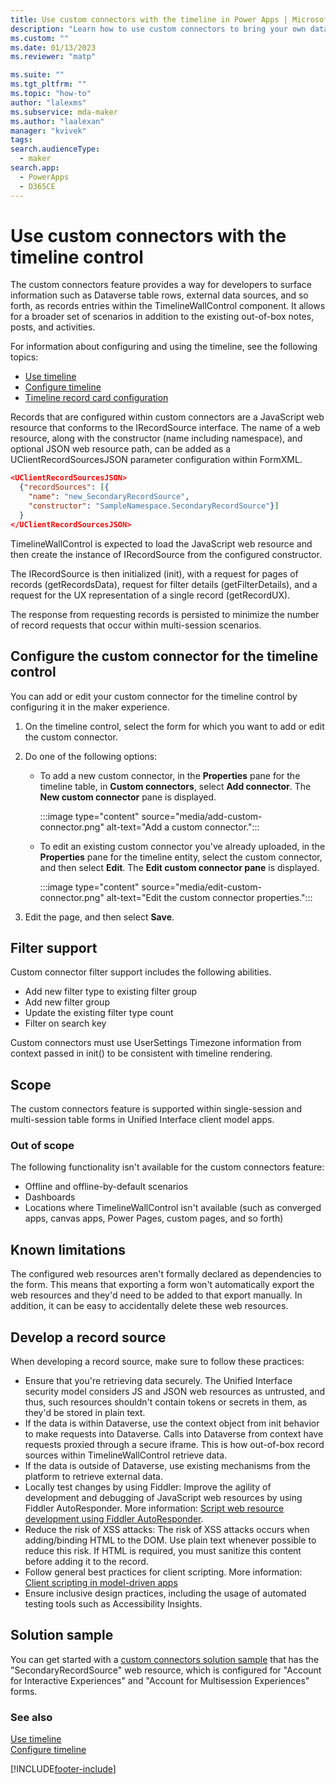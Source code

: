 ```yaml
---
title: Use custom connectors with the timeline in Power Apps | MicrosoftDocs
description: "Learn how to use custom connectors to bring your own data, such as records, to the timeline in Power Apps."
ms.custom: ""
ms.date: 01/13/2023
ms.reviewer: "matp"

ms.suite: ""
ms.tgt_pltfrm: ""
ms.topic: "how-to"
author: "lalexms"
ms.subservice: mda-maker
ms.author: "laalexan"
manager: "kvivek"
tags: 
search.audienceType: 
  - maker
search.app: 
  - PowerApps
  - D365CE
---
```



# Use custom connectors with the timeline control

The custom connectors feature provides a way for developers to surface information such as Dataverse table rows, external data sources, and so forth, as records entries within the TimelineWallControl component. It allows for a broader set of scenarios in addition to the existing out-of-box notes, posts, and activities.

For information about configuring and using the timeline, see the following topics:

- [Use timeline](/powerapps/user/add-activities)
- [Configure timeline](set-up-timeline-control.md)
- [Timeline record card configuration](set-up-timeline-control.md#create-and-use-card-forms-in-timeline)

Records that are configured within custom connectors are a JavaScript web resource that conforms to the IRecordSource interface. The name of a web resource, along with the constructor (name including namespace), and optional JSON web resource path, can be added as a UClientRecordSourcesJSON parameter configuration within FormXML.

```json
<UClientRecordSourcesJSON>
  {"recordSources": [{
    "name": "new_SecondaryRecordSource", 
    "constructor": "SampleNamespace.SecondaryRecordSource"}]
  }
</UClientRecordSourcesJSON>
```

TimelineWallControl is expected to load the JavaScript web resource and then create the instance of IRecordSource from the configured constructor.

The IRecordSource is then initialized (init), with a request for pages of records (getRecordsData), request for filter details (getFilterDetails), and a request for the UX representation of a single record (getRecordUX).

The response from requesting records is persisted to minimize the number of record requests that occur within multi-session scenarios.

## Configure the custom connector for the timeline control

You can add or edit your custom connector for the timeline control by configuring it in the maker experience.

1. On the timeline control, select the form for which you want to add or edit the custom connector.
1. Do one of the following options:
    - To add a new custom connector, in the **Properties** pane for the timeline table, in **Custom connectors**, select **Add connector**. The **New custom connector** pane is displayed.

      :::image type="content" source="media/add-custom-connector.png" alt-text="Add a custom connector.":::
    
    - To edit an existing custom connector you've already uploaded, in the **Properties** pane for the timeline entity, select the custom connector, and then select **Edit**. The **Edit custom connector pane** is displayed.

      :::image type="content" source="media/edit-custom-connector.png" alt-text="Edit the custom connector properties.":::
    
1. Edit the page, and then select **Save**.
    
## Filter support

Custom connector filter support includes the following abilities.

- Add new filter type to existing filter group
- Add new filter group
- Update the existing filter type count
- Filter on search key

Custom connectors must use UserSettings Timezone information from context passed in init() to be consistent with timeline rendering.

## Scope

The custom connectors feature is supported within single-session and multi-session table forms in Unified Interface client model apps.

### Out of scope
The following functionality isn't available for the custom connectors feature:
- Offline and offline-by-default scenarios
- Dashboards
- Locations where TimelineWallControl isn't available (such as converged apps, canvas apps, Power Pages, custom pages, and so forth)

## Known limitations

The configured web resources aren't formally declared as dependencies to the form. This means that exporting a form won't automatically export the web resources and they'd need to be added to that export manually. In addition, it can be easy to accidentally delete these web resources.

## Develop a record source

When developing a record source, make sure to follow these practices:

- Ensure that you're retrieving data securely. The Unified Interface security model considers JS and JSON web resources as untrusted, and thus, such resources shouldn't contain tokens or secrets in them, as they'd be stored in plain text.
- If the data is within Dataverse, use the context object from init behavior to make requests into Dataverse. Calls into Dataverse from context have requests proxied through a secure iframe. This is how out-of-box record sources within TimelineWallControl retrieve data.
- If the data is outside of Dataverse, use existing mechanisms from the platform to retrieve external data.
- Locally test changes by using Fiddler: Improve the agility of development and debugging of JavaScript web resources by using Fiddler AutoResponder. More information: [Script web resource development using Fiddler AutoResponder](/powerapps/developer/model-driven-apps/streamline-javascript-development-fiddler-autoresponder).
- Reduce the risk of XSS attacks: The risk of XSS attacks occurs when adding/binding HTML to the DOM. Use plain text whenever possible to reduce this risk. If HTML is required, you must sanitize this content before adding it to the record.
- Follow general best practices for client scripting. More information: [Client scripting in model-driven apps](/powerapps/developer/model-driven-apps/clientapi/client-scripting-best-practices)
- Ensure inclusive design practices, including the usage of automated testing tools such as Accessibility Insights.

## Solution sample

You can get started with a [custom connectors solution sample](https://github.com/microsoft/PowerApps-Samples/tree/master/model-driven-apps/custom-connectors/SecondaryRecordSource/solution) that has the "SecondaryRecordSource" web resource, which is configured for "Account for Interactive Experiences" and "Account for Multisession Experiences" forms.

### See also

[Use timeline](/powerapps/user/add-activities)<br>
[Configure timeline](set-up-timeline-control.md)<br>


[!INCLUDE[footer-include](../../includes/footer-banner.md)]

